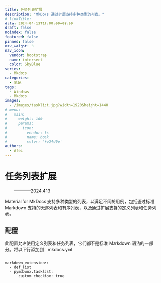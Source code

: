 ```yaml
---
title: 任务列表扩展
description: "MkDocs 通过扩展支持多种类型的列表。"
# linkTitle:
date: 2024-04-13T18:00:00+08:00
draft: false
noindex: false
featured: false
pinned: false
nav_weight: 3
nav_icon:
  vendor: bootstrap
  name: intersect
  color: SkyBlue
series:
  - Mkdocs
categories:
  - 笔记
tags:
  - Windows
  - Mkdocs
images:
  - /images/tasklist.jpg?width=1920&height=1440
# menu:
#   main:
#     weight: 100
#     params:
#       icon:
#         vendor: bs
#         name: book
#         color: '#e24d0e'
authors:
  - Afei
---
```


# 任务列表扩展

  　　————2024.4.13
	
Material for MkDocs 支持多种类型的列表，以满足不同的用例，包括通过标准 Markdown 支持的无序列表和有序列表，以及通过扩展支持的定义列表和任务列表。

## 配置
此配置允许使用定义列表和任务列表，它们都不是标准 Markdown 语法的一部分。将以下行添加到：mkdocs.yml
```

markdown_extensions:
  - def_list
  - pymdownx.tasklist:
      custom_checkbox: true
	  
```